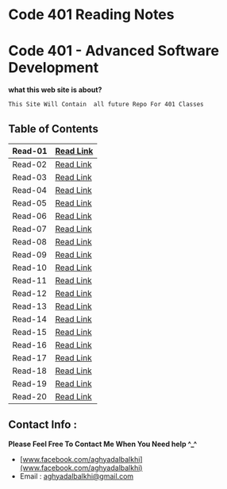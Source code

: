 
# Code 401 Reading Notes
# Code 401 - Advanced Software Development
**what this web site is about?**
```
This Site Will Contain  all future Repo For 401 Classes

```


## Table of Contents

| Read-01       | [Read Link ](https://aghyadalbalkhi-asac.github.io/Reading-Notes-401/Read-01)  |
|-------------------------|----------------------------------------------------------------------------------------------------|
| Read-02       | [Read Link ](https://aghyadalbalkhi-asac.github.io/Reading-Notes-401/Read-02)  |
| Read-03       | [Read Link ](https://aghyadalbalkhi-asac.github.io/Reading-Notes-401/Read-03)  |
| Read-04       | [Read Link ](https://aghyadalbalkhi-asac.github.io/Reading-Notes-401/Read-04)  |
| Read-05       | [Read Link ](https://aghyadalbalkhi-asac.github.io/Reading-Notes-401/Read-05)  |
| Read-06       | [Read Link ](https://aghyadalbalkhi-asac.github.io/Reading-Notes-401/Read-06)  |
| Read-07       | [Read Link ](https://aghyadalbalkhi-asac.github.io/Reading-Notes-401/Read-07)  |
| Read-08       | [Read Link ](https://aghyadalbalkhi-asac.github.io/Reading-Notes-401/Read-08)  |
| Read-09       | [Read Link ](https://aghyadalbalkhi-asac.github.io/Reading-Notes-401/Read-09)  |
| Read-10       | [Read Link ](https://aghyadalbalkhi-asac.github.io/Reading-Notes-401/Read-10)  |
| Read-11       | [Read Link ](https://aghyadalbalkhi-asac.github.io/Reading-Notes-401/Read-11)  |
| Read-12       | [Read Link ](https://aghyadalbalkhi-asac.github.io/Reading-Notes-401/Read-12)  |
| Read-13       | [Read Link ](https://aghyadalbalkhi-asac.github.io/Reading-Notes-401/Read-13)  |
| Read-14       | [Read Link ](https://aghyadalbalkhi-asac.github.io/Reading-Notes-401/Read-14)  |
| Read-15       | [Read Link ](https://aghyadalbalkhi-asac.github.io/Reading-Notes-401/Read-15)  |
| Read-16       | [Read Link ](https://aghyadalbalkhi-asac.github.io/Reading-Notes-401/Read-16)  |
| Read-17       | [Read Link ](https://aghyadalbalkhi-asac.github.io/Reading-Notes-401/Read-17)  |
| Read-18       | [Read Link ](https://aghyadalbalkhi-asac.github.io/Reading-Notes-401/Read-18)  |
| Read-19       | [Read Link ](https://aghyadalbalkhi-asac.github.io/Reading-Notes-401/Read-19)  |
| Read-20       | [Read Link ](https://aghyadalbalkhi-asac.github.io/Reading-Notes-401/Read-20)  |


## Contact Info : 
**Please Feel Free To Contact Me When You Need help ^_^**
* [www.facebook.com/aghyadalbalkhi](www.facebook.com/aghyadalbalkhi)
* Email : aghyadalbalkhi@gmail.com
